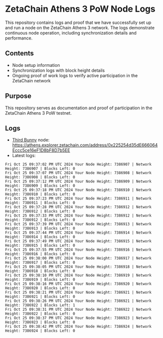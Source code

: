 # ZetaChain Athens 3 PoW Node Logs
This repository contains logs and proof that we have successfully set up and run a node on the ZetaChain Athens 3 network. The logs demonstrate continuous node operation, including synchronization details and performance.

## Contents
- Node setup information
- Synchronization logs with block height details
- Ongoing proof of work logs to verify active participation in the ZetaChain network

## Purpose
This repository serves as documentation and proof of participation in the ZetaChain Athens 3 PoW testnet.

## Logs

- [Third Bunny](https://thirdbunny.xyz/) node: https://athens.explorer.zetachain.com/address/0x225254d35dE666064Eccc5ce16eF1D8bF8D7b5EE
- Latest logs:
```
Fri Oct 25 09:37:02 PM UTC 2024 Your Node Height: 7386907 | Network Height: 7386907 | Blocks Left: 0
Fri Oct 25 09:37:07 PM UTC 2024 Your Node Height: 7386908 | Network Height: 7386908 | Blocks Left: 0
Fri Oct 25 09:37:12 PM UTC 2024 Your Node Height: 7386909 | Network Height: 7386909 | Blocks Left: 0
Fri Oct 25 09:37:18 PM UTC 2024 Your Node Height: 7386910 | Network Height: 7386910 | Blocks Left: 0
Fri Oct 25 09:37:23 PM UTC 2024 Your Node Height: 7386911 | Network Height: 7386911 | Blocks Left: 0
Fri Oct 25 09:37:28 PM UTC 2024 Your Node Height: 7386912 | Network Height: 7386912 | Blocks Left: 0
Fri Oct 25 09:37:33 PM UTC 2024 Your Node Height: 7386912 | Network Height: 7386912 | Blocks Left: 0
Fri Oct 25 09:37:39 PM UTC 2024 Your Node Height: 7386913 | Network Height: 7386913 | Blocks Left: 0
Fri Oct 25 09:37:44 PM UTC 2024 Your Node Height: 7386914 | Network Height: 7386914 | Blocks Left: 0
Fri Oct 25 09:37:49 PM UTC 2024 Your Node Height: 7386915 | Network Height: 7386915 | Blocks Left: 0
Fri Oct 25 09:37:55 PM UTC 2024 Your Node Height: 7386916 | Network Height: 7386916 | Blocks Left: 0
Fri Oct 25 09:38:00 PM UTC 2024 Your Node Height: 7386917 | Network Height: 7386917 | Blocks Left: 0
Fri Oct 25 09:38:05 PM UTC 2024 Your Node Height: 7386918 | Network Height: 7386918 | Blocks Left: 0
Fri Oct 25 09:38:10 PM UTC 2024 Your Node Height: 7386919 | Network Height: 7386919 | Blocks Left: 0
Fri Oct 25 09:38:16 PM UTC 2024 Your Node Height: 7386920 | Network Height: 7386920 | Blocks Left: 0
Fri Oct 25 09:38:21 PM UTC 2024 Your Node Height: 7386921 | Network Height: 7386921 | Blocks Left: 0
Fri Oct 25 09:38:26 PM UTC 2024 Your Node Height: 7386921 | Network Height: 7386922 | Blocks Left: 1
Fri Oct 25 09:38:31 PM UTC 2024 Your Node Height: 7386922 | Network Height: 7386922 | Blocks Left: 0
Fri Oct 25 09:38:37 PM UTC 2024 Your Node Height: 7386923 | Network Height: 7386923 | Blocks Left: 0
Fri Oct 25 09:38:42 PM UTC 2024 Your Node Height: 7386924 | Network Height: 7386924 | Blocks Left: 0
```
